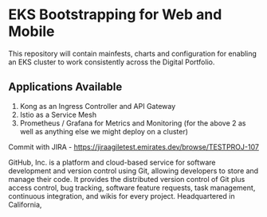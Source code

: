# EKS Bootstrapping for Web and Mobile

This repository will contain mainfests, charts and configuration for enabling an EKS cluster to work consistently across the Digital Portfolio.

## Applications Available

1. Kong as an Ingress Controller and API Gateway
2. Istio as a Service Mesh
3. Prometheus / Grafana for Metrics and Monitoring (for the above 2 as well as anything else we might deploy on a cluster)


Commit with JIRA - https://jiraagiletest.emirates.dev/browse/TESTPROJ-107

GitHub, Inc. is a platform and cloud-based service for software development and version control using Git, allowing developers to store and manage their code. 
It provides the distributed version control of Git plus access control, bug tracking, software feature requests, task management, 
continuous integration, and wikis for every project. Headquartered in California,

